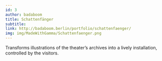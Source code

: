 ```yaml
---
id: 3
author: badaboom
title: Schattenfänger
subtitle:
link: http://badaboom.berlin/portfolio/schattenfaenger/
img: img/MadeWithGamma/Schattenfaenger.png
---
```


Transforms illustrations of the theater’s archives into a lively installation, controlled by the visitors.
